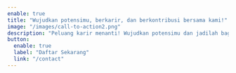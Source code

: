 ```yaml
---
enable: true
title: "Wujudkan potensimu, berkarir, dan berkontribusi bersama kami!"
image: "/images/call-to-action2.png"
description: "Peluang karir menanti! Wujudkan potensimu dan jadilah bagian dari tim kontraktor tambang terkemuka kami."
button:
  enable: true
  label: "Daftar Sekarang"
  link: "/contact"
---
```

